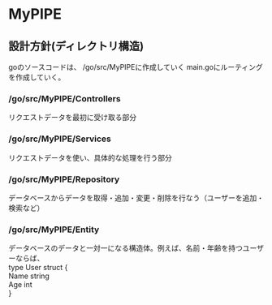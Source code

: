 # MyPIPE
## 設計方針(ディレクトリ構造)
goのソースコードは、 /go/src/MyPIPEに作成していく
main.goにルーティングを作成していく。
### /go/src/MyPIPE/Controllers
リクエストデータを最初に受け取る部分

### /go/src/MyPIPE/Services
リクエストデータを使い、具体的な処理を行う部分

### /go/src/MyPIPE/Repository
データベースからデータを取得・追加・変更・削除を行なう（ユーザーを追加・検索など）

### /go/src/MyPIPE/Entity
データベースのデータと一対一になる構造体。例えば、名前・年齢を持つユーザーならば、  
type User struct {  
  Name string  
  Age int  
}  
